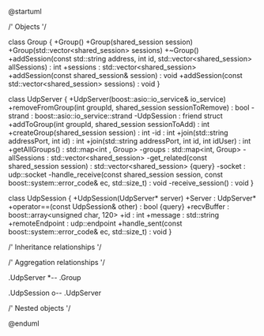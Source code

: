 @startuml





/' Objects '/

class Group {
	+Group()
	+Group(shared_session session)
	+Group(std::vector<shared_session> sessions)
	+~Group()
	+addSession(const std::string address, int id, std::vector<shared_session> allSessions) : int
	+sessions : std::vector<shared_session>
	+addSession(const shared_session& session) : void
	+addSession(const std::vector<shared_session> sessions) : void
}


class UdpServer {
	+UdpServer(boost::asio::io_service& io_service)
	+removeFromGroup(int groupId, shared_session sessionToRemove) : bool
	-strand : boost::asio::io_service::strand
	-UdpSession : friend struct
	+addToGroup(int groupId, shared_session sessionToAdd) : int
	+createGroup(shared_session session) : int
	-id : int
	+join(std::string addressPort, int id) : int
	+join(std::string addressPort, int id, int idUser) : int
	+getAllGroups() : std::map<int , Group>
	-groups : std::map<int, Group>
	-allSessions : std::vector<shared_session>
	-get_related(const shared_session session) : std::vector<shared_session> {query}
	-socket : udp::socket
	-handle_receive(const shared_session session, const boost::system::error_code& ec, std::size_t) : void
	-receive_session() : void
}


class UdpSession {
	+UdpSession(UdpServer* server)
	+Server : UdpServer*
	+operator==(const UdpSession& other) : bool {query}
	+recvBuffer : boost::array<unsigned char, 120>
	+id : int
	+message : std::string
	+remoteEndpoint : udp::endpoint
	+handle_sent(const boost::system::error_code& ec, std::size_t) : void
}





/' Inheritance relationships '/




/' Aggregation relationships '/

.UdpServer *-- .Group


.UdpSession o-- .UdpServer






/' Nested objects '/



@enduml
